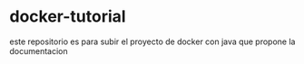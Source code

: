 # docker-tutorial
este repositorio es para subir el proyecto de docker con java  que propone la documentacion
